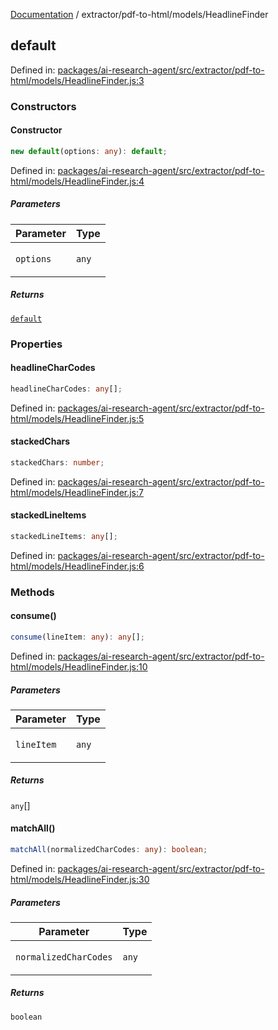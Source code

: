 [Documentation](../../../modules.md) / extractor/pdf-to-html/models/HeadlineFinder

## default

Defined in: [packages/ai-research-agent/src/extractor/pdf-to-html/models/HeadlineFinder.js:3](https://github.com/vtempest/ai-research-agent/tree/master/packages/ai-research-agent/src/extractor/pdf-to-html/models/HeadlineFinder.js#L3)

### Constructors

#### Constructor

```ts
new default(options: any): default;
```

Defined in: [packages/ai-research-agent/src/extractor/pdf-to-html/models/HeadlineFinder.js:4](https://github.com/vtempest/ai-research-agent/tree/master/packages/ai-research-agent/src/extractor/pdf-to-html/models/HeadlineFinder.js#L4)

##### Parameters

<table>
<thead>
<tr>
<th>Parameter</th>
<th>Type</th>
</tr>
</thead>
<tbody>
<tr>
<td>

`options`

</td>
<td>

`any`

</td>
</tr>
</tbody>
</table>

##### Returns

[`default`](#default)

### Properties

#### headlineCharCodes

```ts
headlineCharCodes: any[];
```

Defined in: [packages/ai-research-agent/src/extractor/pdf-to-html/models/HeadlineFinder.js:5](https://github.com/vtempest/ai-research-agent/tree/master/packages/ai-research-agent/src/extractor/pdf-to-html/models/HeadlineFinder.js#L5)

#### stackedChars

```ts
stackedChars: number;
```

Defined in: [packages/ai-research-agent/src/extractor/pdf-to-html/models/HeadlineFinder.js:7](https://github.com/vtempest/ai-research-agent/tree/master/packages/ai-research-agent/src/extractor/pdf-to-html/models/HeadlineFinder.js#L7)

#### stackedLineItems

```ts
stackedLineItems: any[];
```

Defined in: [packages/ai-research-agent/src/extractor/pdf-to-html/models/HeadlineFinder.js:6](https://github.com/vtempest/ai-research-agent/tree/master/packages/ai-research-agent/src/extractor/pdf-to-html/models/HeadlineFinder.js#L6)

### Methods

#### consume()

```ts
consume(lineItem: any): any[];
```

Defined in: [packages/ai-research-agent/src/extractor/pdf-to-html/models/HeadlineFinder.js:10](https://github.com/vtempest/ai-research-agent/tree/master/packages/ai-research-agent/src/extractor/pdf-to-html/models/HeadlineFinder.js#L10)

##### Parameters

<table>
<thead>
<tr>
<th>Parameter</th>
<th>Type</th>
</tr>
</thead>
<tbody>
<tr>
<td>

`lineItem`

</td>
<td>

`any`

</td>
</tr>
</tbody>
</table>

##### Returns

`any`[]

#### matchAll()

```ts
matchAll(normalizedCharCodes: any): boolean;
```

Defined in: [packages/ai-research-agent/src/extractor/pdf-to-html/models/HeadlineFinder.js:30](https://github.com/vtempest/ai-research-agent/tree/master/packages/ai-research-agent/src/extractor/pdf-to-html/models/HeadlineFinder.js#L30)

##### Parameters

<table>
<thead>
<tr>
<th>Parameter</th>
<th>Type</th>
</tr>
</thead>
<tbody>
<tr>
<td>

`normalizedCharCodes`

</td>
<td>

`any`

</td>
</tr>
</tbody>
</table>

##### Returns

`boolean`
